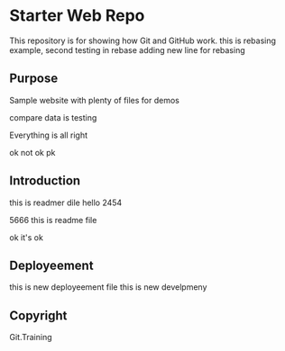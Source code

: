# Starter Web Repo

This repository is for showing how Git and GitHub work. this is rebasing example,
second testing in rebase
adding new line for rebasing

## Purpose

Sample website with plenty of files for demos

compare data is testing

Everything is all right

ok not
ok
pk

## Introduction

this is readmer dile
hello
2454

5666
this is readme file

ok it's ok

## Deployeement
this is new deployeement file 
this is new develpmeny

## Copyright

Git.Training
